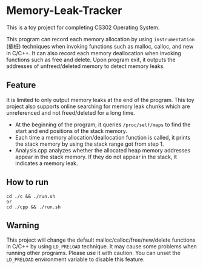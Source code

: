 # Memory-Leak-Tracker

This is a toy project for completing CS302 Operating System.

This program can record each memory allocation by using `instrumentation` (插桩) techniques when invoking functions such as malloc, calloc, and new in C/C++. It can also record each memory deallocation when invoking functions such as free and delete. Upon program exit, it outputs the addresses of unfreed/deleted memory to detect memory leaks.

## Feature

It is limited to only output memory leaks at the end of the program. This toy project also supports online searching for memory leak chunks which are unreferenced and not freed/deleted for a long time.

- At the beginning of the program, it queries `/proc/self/maps` to find the start and end positions of the stack memory.
- Each time a memory allocation/deallocation function is called, it prints the stack memory by using the stack range got from step 1.
- Analysis.cpp analyzes whether the allocated heap memory addresses appear in the stack memory. If they do not appear in the stack, it indicates a memory leak.

## How to run

```
cd ./c && ./run.sh
or
cd ./cpp && ./run.sh
```

## Warning

This project will change the default malloc/calloc/free/new/delete functions in C/C++ by using `LD_PRELOAD` technique. It may cause some problems when running other programs. Please use it with caution. You can unset the `LD_PRELOAD` environment variable to disable this feature.
